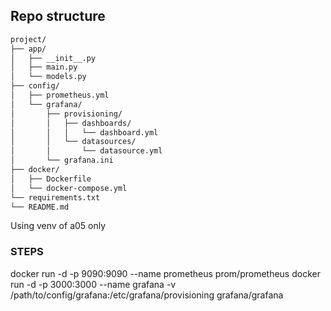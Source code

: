 ## Repo structure

```bash
project/
├── app/
│   ├── __init__.py
│   ├── main.py
│   └── models.py
├── config/
│   ├── prometheus.yml
│   └── grafana/
│       ├── provisioning/
│       │   ├── dashboards/
│       │   │   └── dashboard.yml
│       │   └── datasources/
│       │       └── datasource.yml
│       └── grafana.ini
├── docker/
│   ├── Dockerfile
│   └── docker-compose.yml
└── requirements.txt
└── README.md
```


Using venv of a05 only
### STEPS
docker run -d -p 9090:9090 --name prometheus prom/prometheus
docker run -d -p 3000:3000 --name grafana -v /path/to/config/grafana:/etc/grafana/provisioning grafana/grafana